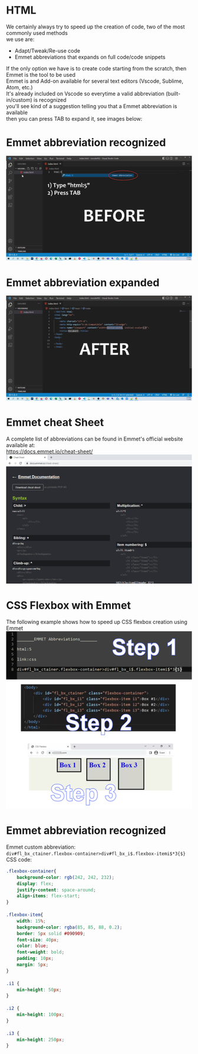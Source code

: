 # HTML
We certainly always try to speed up the creation of code, two of the most commonly used methods<br>
we use are:<br>
* Adapt/Tweak/Re-use code<br>
* Emmet abbreviations that expands on full code/code snippets<br>

If the only option we have is to create code starting from the scratch, then Emmet is the tool to be used<br>
Emmet is and Add-on available for several text editors (Vscode, Sublime, Atom, etc.)<br>
It's already included on Vscode so everytime a valid abbreviation (built-in/custom) is recognized<br>
you'll see kind of a suggestion telling you that a Emmet abbreviation is available<br>
then you can press TAB to expand it, see images below:<br>
# Emmet abbreviation recognized<br>
<img src="/img/1.emmet-before.png" alt="Emmet abbreviation recognized"><br>
# Emmet abbreviation expanded<br>
<img src="/img/2.emmet-after.png" alt="Emmet abbreviation expanded"><br>
# Emmet cheat Sheet<br>
A complete list of abbreviations can be found in Emmet's official website available at:<br>
https://docs.emmet.io/cheat-sheet/<br>
<img src="/img/3.emmet-cheatsheet.png" alt="Emmet abbreviation expanded"><br>
# CSS Flexbox with Emmet<br>
The following example shows how to speed up CSS flexbox creation using Emmet<br>
<img src="/css-flexbox-emmet/css-flexbox-emmet.png" alt="Emmet abbreviation expanded"><br>
# Emmet abbreviation recognized<br>
Emmet custom abbreviation:<br>
`div#fl_bx_ctainer.flexbox-container>div#fl_bx_i$.flexbox-itemi$*3{$}`
CSS code:<br>
```CSS
.flexbox-container{
	background-color: rgb(242, 242, 232);
	display: flex;
	justify-content: space-around;
	align-items: flex-start;
}

.flexbox-item{
    width: 15%;
    background-color: rgba(85, 85, 88, 0.2);
    border: 5px solid #090909;
    font-size: 40px;
    color: blue;
    font-weight: bold;
    padding: 10px;
    margin: 5px;
}

.i1 {
    min-height: 50px;
}

.i2 {
    min-height: 100px;
}

.i3 {
    min-height: 250px;
}
```


